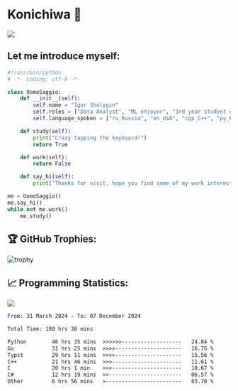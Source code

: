 # Konichiwa 👋
![](https://komarev.com/ghpvc/?username=IgorFandre&color=brightgreen)

## Let me introduce myself:
```py
#!/usr/bin/python
# -*- coding: utf-8 -*-

class UomoSaggio:
    def __init__(self):
        self.name = "Igor Shalygin"
        self.roles = ["Data Analyst", "ML enjoyer", "3rd year student of MIPT"]
        self.language_spoken = ["ru_Russia", "en_USA", "cpp_C++", "py_Python", "go_Golang"]

    def study(self):
        print("Crazy tapping the keyboard!")
        return True

    def work(self):
        return False

    def say_hi(self):
        print("Thanks for visit, hope you find some of my work interesting.")

me = UomoSaggio()
me.say_hi()
while not me.work()
    me.study()
```

## 🏆 GitHub Trophies:
![trophy](https://github-profile-trophy.vercel.app/?username=IgorFandre&title=MultiLanguage,Repositories,Commits,Experience,PullRequest,Reviews)

## 📈 Programming Statistics:

![](https://github-profile-summary-cards.vercel.app/api/cards/profile-details?username=IgorFandre&theme=solarized_dark)

<!--START_SECTION:waka-->

```txt
From: 31 March 2024 - To: 07 December 2024

Total Time: 180 hrs 38 mins

Python        46 hrs 35 mins  >>>>>>-------------------   24.84 %
Go            31 hrs 25 mins  >>>>---------------------   16.75 %
Typst         29 hrs 11 mins  >>>>---------------------   15.56 %
C++           21 hrs 46 mins  >>>----------------------   11.61 %
C             20 hrs 1 min    >>>----------------------   10.67 %
C#            12 hrs 19 mins  >>-----------------------   06.57 %
Other         6 hrs 56 mins   >------------------------   03.70 %
```

<!--END_SECTION:waka-->
